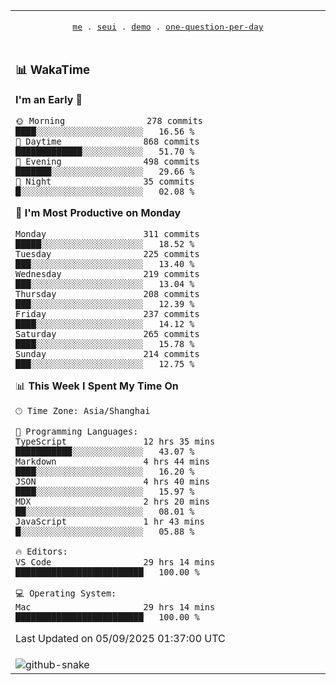 
<div align="center">

<table>
<tr><td>
  <p align="center">
  <samp>
    <a href="https://github.com/seaeam/seaeam">me</a> .
    <a href="https://github.com/SeaMmMm/se-element">seui</a> .
    <a href="https://github.com/seaeam/project-demo">demo</a> .
    <a href="https://github.com/506-FETL/one-question-per-day">one-question-per-day</a>
    
  </samp>
    </p>
</td></tr>

<tr><td>

### 📊 WakaTime

<!--START_SECTION:waka-->
**I'm an Early 🐤** 

```text
🌞 Morning                278 commits         ████░░░░░░░░░░░░░░░░░░░░░   16.56 % 
🌆 Daytime                868 commits         █████████████░░░░░░░░░░░░   51.70 % 
🌃 Evening                498 commits         ███████░░░░░░░░░░░░░░░░░░   29.66 % 
🌙 Night                  35 commits          █░░░░░░░░░░░░░░░░░░░░░░░░   02.08 % 
```
📅 **I'm Most Productive on Monday** 

```text
Monday                   311 commits         █████░░░░░░░░░░░░░░░░░░░░   18.52 % 
Tuesday                  225 commits         ███░░░░░░░░░░░░░░░░░░░░░░   13.40 % 
Wednesday                219 commits         ███░░░░░░░░░░░░░░░░░░░░░░   13.04 % 
Thursday                 208 commits         ███░░░░░░░░░░░░░░░░░░░░░░   12.39 % 
Friday                   237 commits         ████░░░░░░░░░░░░░░░░░░░░░   14.12 % 
Saturday                 265 commits         ████░░░░░░░░░░░░░░░░░░░░░   15.78 % 
Sunday                   214 commits         ███░░░░░░░░░░░░░░░░░░░░░░   12.75 % 
```


📊 **This Week I Spent My Time On** 

```text
🕑︎ Time Zone: Asia/Shanghai

💬 Programming Languages: 
TypeScript               12 hrs 35 mins      ███████████░░░░░░░░░░░░░░   43.07 % 
Markdown                 4 hrs 44 mins       ████░░░░░░░░░░░░░░░░░░░░░   16.20 % 
JSON                     4 hrs 40 mins       ████░░░░░░░░░░░░░░░░░░░░░   15.97 % 
MDX                      2 hrs 20 mins       ██░░░░░░░░░░░░░░░░░░░░░░░   08.01 % 
JavaScript               1 hr 43 mins        █░░░░░░░░░░░░░░░░░░░░░░░░   05.88 % 

🔥 Editors: 
VS Code                  29 hrs 14 mins      █████████████████████████   100.00 % 

💻 Operating System: 
Mac                      29 hrs 14 mins      █████████████████████████   100.00 % 
```


 Last Updated on 05/09/2025 01:37:00 UTC
<!--END_SECTION:waka-->
</td></tr>

<tr><td>
  <img alt="github-snake" src="profile-snake-contrib/github-user-contribution.svg"/>
</td></tr>

</table>
